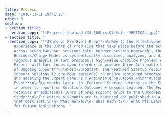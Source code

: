 ```yaml
---
title: Process
date: '2016-11-11 19:41:25'
order: 3
section:
- section_title:
  section_copy: "![Process](/uploads/JS-100hrs-Of-Value-VERTICAL.jpg)"
- section_title: ''
  section_copy: "**37hrs of Pre-Event Prep**\n\nKey to the effectiveness of the JumpStart
    experience is the 37hrs of Prep Time that take place before the actual JumpStart.
    Across seven two-hour sessions (plus between-session homework), the Featured Startup’s
    Business/Change Model is systematically dissected, analyzed, and diagnosed. This
    rigorous analysis in turn produces a high-value Goldilox Problem: which seven
    Experts will then focus upon in order to produce three Actionable Solutions.\n\n**Six-Months
    of Ongoing Support**\n\nPost-JumpStart, the Featured Startup receives twice-monthly
    Support Sessions (2 one-hour sessions) to ensure continued progress in implementing
    and adapting the Expert Panel’s 3 Actionable Solutions.\n\n**Outcomes Reporting
    Event**\n\nSix-months later, the Featured Startup returns to the Expert Panel
    in order to report on Solutions Outcomes + Lessons Learned. The Featured Startup
    receives an additional 10hrs of prep support prior to the Outcomes Reporting Event.\n\n**Case
    Study**\n\nThe entire six-month arc is captured and published in a Case Study
    that describes:\n\n- What Worked?\n- What Didn't?\n- What Was Learned?\n- Recommendations
    for Future Applications. "
---
```

